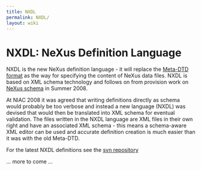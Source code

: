 ```yaml
---
title: NXDL
permalink: NXDL/
layout: wiki
---
```


NXDL: NeXus Definition Language
===============================

NXDL is the new NeXus definition language - it will replace the
[Meta-DTD format](Metaformat "wikilink") as the way for specifying the
content of NeXus data files. NXDL is based on XML schema technology and
follows on from provision work on [NeXus schema](Schema "wikilink") in
Summer 2008.

At NIAC 2008 it was agreed that writing definitions directly as schema
would probably be too verbose and instead a new language (NXDL) was
devised that would then be translated into XML schema for eventual
validation. The files written in the NXDL language are XML files in
their own right and have an associated XML schema - this means a
schema-aware XML editor can be used and accurate definition creation is
much easier than it was with the old Meta-DTD.

For the latest NXDL definitions see the [svn
repository](http://trac.nexusformat.org/definitions/browser/trunk)

... more to come ...
